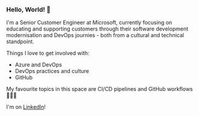 ### Hello, World! 👋

I'm a Senior Customer Engineer at Microsoft, currently focusing on educating and supporting customers through their software development modernisation and DevOps journies - both from a cultural and technical standpoint.

Things I love to get involved with:

- Azure and DevOps
- DevOps practices and culture
- GitHub

My favourite topics in this space are CI/CD pipelines and GitHub workflows 🐱‍💻🚀

I'm on [LinkedIn](https://www.linkedin.com/in/paul-msft/)!
